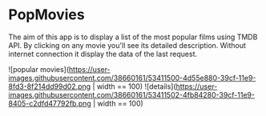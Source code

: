 # PopMovies
The aim of this app is to display a list of the most popular films using TMDB API. By clicking on any movie you'll see its detailed description. Without internet connection it display the data of the last request.

![popular movies](https://user-images.githubusercontent.com/38660161/53411500-4d55e880-39cf-11e9-8fd3-8f214dd99d02.png | width == 100)
![details](https://user-images.githubusercontent.com/38660161/53411502-4fb84280-39cf-11e9-8405-c2dfd47792fb.png | width == 100)
